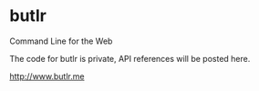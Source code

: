 butlr
=====

Command Line for the Web

The code for butlr is private, API references will be posted here.

http://www.butlr.me
